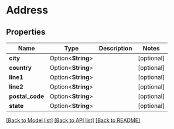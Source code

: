 # Address

## Properties

Name | Type | Description | Notes
------------ | ------------- | ------------- | -------------
**city** | Option<**String**> |  | [optional]
**country** | Option<**String**> |  | [optional]
**line1** | Option<**String**> |  | [optional]
**line2** | Option<**String**> |  | [optional]
**postal_code** | Option<**String**> |  | [optional]
**state** | Option<**String**> |  | [optional]

[[Back to Model list]](../README.md#documentation-for-models) [[Back to API list]](../README.md#documentation-for-api-endpoints) [[Back to README]](../README.md)


